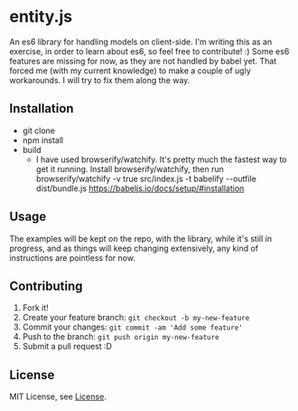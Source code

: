 # entity.js

An es6 library for handling models on client-side. I'm writing this as an exercise, in order to learn about es6, so feel free to contribute! :)
Some es6 features are missing for now, as they are not handled by babel yet. That forced me (with my current knowledge) to make a couple of ugly workarounds. I will try to fix them along the way.

## Installation

- git clone
- npm install
- build 
    - I have used browserify/watchify. It's pretty much the fastest way to get it running. Install browserify/watchify,
    then run browserify/watchify -v true src/index.js -t babelify --outfile dist/bundle.js
    https://babeljs.io/docs/setup/#installation

## Usage

The examples will be kept on the repo, with the library, while it's still in progress, and as things will keep changing extensively,
any kind of instructions are pointless for now.

## Contributing

1. Fork it!
2. Create your feature branch: `git checkout -b my-new-feature`
3. Commit your changes: `git commit -am 'Add some feature'`
4. Push to the branch: `git push origin my-new-feature`
5. Submit a pull request :D

## License

MIT License, see [License](LICENSE).
